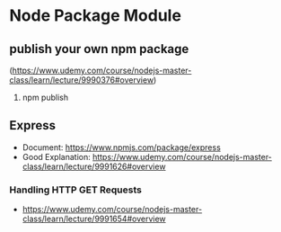# Node Package Module

## publish your own npm package 
(https://www.udemy.com/course/nodejs-master-class/learn/lecture/9990376#overview)
1. npm publish 


## Express 
- Document: https://www.npmjs.com/package/express
- Good Explanation: https://www.udemy.com/course/nodejs-master-class/learn/lecture/9991626#overview

### Handling HTTP GET Requests
- https://www.udemy.com/course/nodejs-master-class/learn/lecture/9991654#overview
